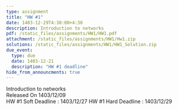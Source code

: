 ```yaml
---
type: assignment
title: "HW #1"
date: 1403-12-29T4:30:00+4:30
description: Introduction to networks
pdf: /static_files/assignments/HW1/HW1.pdf
attachment: /static_files/assignments/HW1/Hw1.zip
solutions: /static_files/assignments/HW1/HW1_Solution.zip
due_event:
  type: due
  date: 1403-12-21
  description: "HW #1 deadline"
hide_from_announcments: true
---
```


Introduction to networks<br>
Released On 1403/12/09<br>
HW #1 Soft Deadline : 1403/12/27
HW #1 Hard Deadline : 1403/12/29
